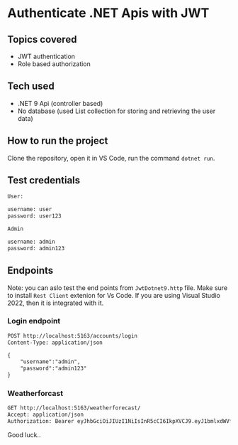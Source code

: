 # Authenticate .NET Apis with JWT

## Topics covered

- JWT authentication
- Role based authorization

## Tech used

- .NET 9 Api (controller based)
- No database (used List<T> collection for storing and retrieving the user data)

## How to run the project

Clone the repository, open it in VS Code, run the command `dotnet run`.

## Test credentials

```txt
User:

username: user
password: user123

Admin

username: admin
password: admin123
```

## Endpoints

Note: you can aslo test the end points from `JwtDotnet9.http` file. Make sure to install `Rest Client` extenion for Vs Code. If you are using Visual Studio 2022, then it is integrated with it.

### Login endpoint

```txt
POST http://localhost:5163/accounts/login
Content-Type: application/json

{
    "username":"admin",
    "password":"admin123"
}
```

### Weatherforcast

```txt
GET http://localhost:5163/weatherforecast/
Accept: application/json
Authorization: Bearer eyJhbGciOiJIUzI1NiIsInR5cCI6IkpXVCJ9.eyJ1bmlxdWVfbmFtZSI6ImFkbWluIiwianRpIjoiYjU0ODY3YTgtM2QwZS00N2NkLThiMWQtZjU3ZDJjOTY5MmQzIiwicm9sZSI6IkFkbWluIiwibmJmIjoxNzQ3NTY2MjA4LCJleHAiOjE3NDc1NjcxMDgsImlhdCI6MTc0NzU2NjIwOCwiaXNzIjoiaHR0cDovL2xvY2FsaG9zdDo1MTYzIiwiYXVkIjoiaHR0cDovL2xvY2FsaG9zdDo1MTYzIn0.OjqtxwC5z-SWuVdPQjMb_BgffEVyMqbeOlNc3NgMcjw
```

Good luck..